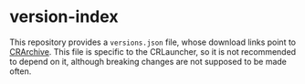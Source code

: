 # version-index
This repository provides a `versions.json` file, whose download links point to [CRArchive](https://github.com/PuzzlesHQ/CRArchive).
This file is specific to the CRLauncher, so it is not recommended to depend on it, although breaking changes are not supposed to be made often.